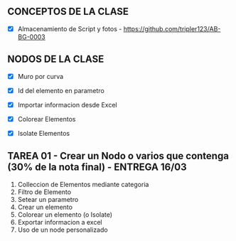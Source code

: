 ## CONCEPTOS DE LA CLASE
- [X] Almacenamiento de Script y fotos - https://github.com/tripler123/AB-BG-0003


## NODOS DE LA CLASE

- [X] Muro por curva
- [X] Id del elemento en parametro
- [X] Importar informacion desde Excel
- [X] Colorear Elementos 
- [X] Isolate Elementos


## TAREA 01 - Crear un Nodo o varios que contenga (30% de la nota final) - ENTREGA 16/03

1. Colleccion de Elementos mediante categoria
2. Filtro de Elemento
3. Setear un parametro
4. Crear un elemento
5. Colorear un elemento (o Isolate)
6. Exportar informacion a excel
7. Uso de un node personalizado
